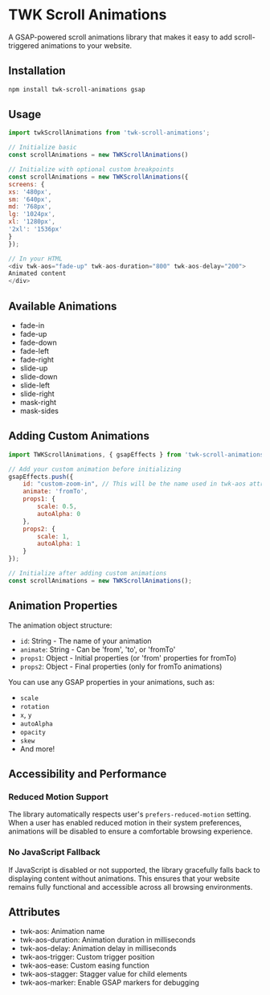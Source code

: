# TWK Scroll Animations

A GSAP-powered scroll animations library that makes it easy to add scroll-triggered animations to your website.

## Installation
```bash
npm install twk-scroll-animations gsap
```

## Usage
```javascript
import twkScrollAnimations from 'twk-scroll-animations';

// Initialize basic
const scrollAnimations = new TWKScrollAnimations()

// Initialize with optional custom breakpoints
const scrollAnimations = new TWKScrollAnimations({
screens: {
xs: '480px',
sm: '640px',
md: '768px',
lg: '1024px',
xl: '1280px',
'2xl': '1536px'
}
});

// In your HTML
<div twk-aos="fade-up" twk-aos-duration="800" twk-aos-delay="200">
Animated content
</div>
```

## Available Animations
- fade-in
- fade-up
- fade-down
- fade-left
- fade-right
- slide-up
- slide-down
- slide-left
- slide-right
- mask-right
- mask-sides


## Adding Custom Animations
```javascript
import TWKScrollAnimations, { gsapEffects } from 'twk-scroll-animations'

// Add your custom animation before initializing
gsapEffects.push({
    id: "custom-zoom-in", // This will be the name used in twk-aos attribute
    animate: 'fromTo',
    props1: {
        scale: 0.5,
        autoAlpha: 0
    },
    props2: {
        scale: 1,
        autoAlpha: 1
    }
});

// Initialize after adding custom animations
const scrollAnimations = new TWKScrollAnimations();
```

## Animation Properties

The animation object structure:
- `id`: String - The name of your animation
- `animate`: String - Can be 'from', 'to', or 'fromTo'
- `props1`: Object - Initial properties (or 'from' properties for fromTo)
- `props2`: Object - Final properties (only for fromTo animations)

You can use any GSAP properties in your animations, such as:
- `scale`
- `rotation`
- `x`, `y`
- `autoAlpha`
- `opacity`
- `skew`
- And more!


## Accessibility and Performance

### Reduced Motion Support
The library automatically respects user's `prefers-reduced-motion` setting. When a user has enabled reduced motion in their system preferences, animations will be disabled to ensure a comfortable browsing experience.

### No JavaScript Fallback
If JavaScript is disabled or not supported, the library gracefully falls back to displaying content without animations. This ensures that your website remains fully functional and accessible across all browsing environments.


## Attributes
- twk-aos: Animation name
- twk-aos-duration: Animation duration in milliseconds
- twk-aos-delay: Animation delay in milliseconds
- twk-aos-trigger: Custom trigger position
- twk-aos-ease: Custom easing function
- twk-aos-stagger: Stagger value for child elements
- twk-aos-marker: Enable GSAP markers for debugging
